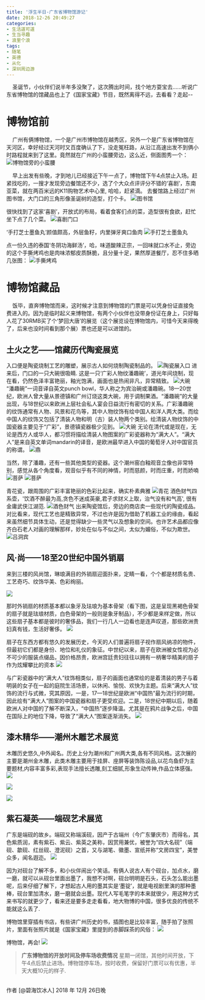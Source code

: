 ```yaml
---
title: '浮生半日-广东省博物馆游记'
date: 2018-12-26 20:49:27
categories:
- 生活道可道
- 生当寻趣
- 浪里个浪
tags:
- 随笔
- 英德
- 从化
- 深圳周边游
---
```



&nbsp;&nbsp;&nbsp;&nbsp;圣诞节，小伙伴们说半年多没聚了，这次腾出时间，找个地方耍宝去......听说广东省博物馆的馆藏品也上了《国家宝藏》节目，既然离得不远，去看看？走起--


#  博物馆前

  &nbsp;&nbsp;&nbsp;&nbsp;广州有俩博物馆，一个是广州市博物馆在越秀区，另外一个是广东省博物馆在天河区，幸好经过天河时又百度确认了下，没走冤枉路，从沿江高速出发不到俩小时路程就来到了这里。竟然就在广州的小蛮腰旁边，这么近，侧面图秀一个：
  ![博物馆旁的小蛮腰](https://raw.githubusercontent.com/liruixue/muqiaosite/master/images/life-gz-museum-tour/museum-xiaomanyao.jpg) 
<!-- more -->   
  
&nbsp;&nbsp;&nbsp;&nbsp;早上出发有些晚，才到地儿已经接近下午一点了，博物馆下午4点禁止入场。赶紧找吃的，一搜才发现旁边餐馆还不少，选了个大众点评评分不错的‘喜剧’，东南亚菜，就在两百米远的K11购物艺术中心里, 哈哈，赶紧滴。
去餐馆路上经过广州图书馆，大门口的三角形像圣诞树的造型，打个卡。
  ![图书馆](https://raw.githubusercontent.com/liruixue/muqiaosite/master/images/life-gz-museum-tour/museum-lib.jpg) 

很快找到了这家‘喜剧’，开放式的布局，看着食客们点的菜，造型很有食欲，赶忙坐下点了几个菜。
  ![喜剧门口](https://raw.githubusercontent.com/liruixue/muqiaosite/master/images/life-gz-museum-tour/xiju-logo.jpg) 

‘手打芝士墨鱼丸’颜值颇高，外层鱼籽，内里弹牙爽口鱼肉
  ![手打芝士墨鱼丸](https://raw.githubusercontent.com/liruixue/muqiaosite/master/images/life-gz-museum-tour/xiju-wanzi.jpg) 

点一份久违的泰国‘冬阴功海鲜汤’，哈，味道酸辣正宗，一回味就口水不止，旁边的这个手撕烤鸡也是肉味浓郁皮质酥脆，且分量十足，果然厚道餐厅，忍不住多晒几张图：
  ![手撕烤鸡](https://raw.githubusercontent.com/liruixue/muqiaosite/master/images/life-gz-museum-tour/xiju-chiken.jpg) 


  
  
#  博物馆藏品
  &nbsp;&nbsp;&nbsp;&nbsp;饭毕，直奔博物馆而来，这时候才注意到博物馆的门票是可以凭身份证直接免费进入的。因为是临时起义来博物馆，有两个小伙伴也没带身份证在身上，只好每人花了30RMB买了个‘梦回大唐’的展览（这个展览设在博物馆内，可惜今天来得晚了，后来也没时间看到那个展）票也还是可以进馆的。

##  土火之艺——馆藏历代陶瓷展览
入口便是陶瓷烧制工艺的雕塑，展示古人如何烧制陶瓷制品的。
  ![陶瓷展入口](https://raw.githubusercontent.com/liruixue/muqiaosite/master/images/life-gz-museum-tour/meseum-china-overview.jpg)
进来后，门口的一只大碗很吸睛. 这是一只‘广彩人物纹潘趣碗’，道光年间烧制，现在看，仍然色泽丰富艳丽，釉光饱满，画面也是热闹非凡，异常精致。
![大碗](https://raw.githubusercontent.com/liruixue/muqiaosite/master/images/life-gz-museum-tour/musem-super-bowl.jpg)
“潘趣碗”一词音译自英文punch bowl，华人称之为宾治碗或潘趣碗。18—20世纪，欧洲人曾大量从景德镇和广州订烧这类大碗，用于调制果酒。“潘趣碗”的大量出现，与18世纪以来欧洲上层社会私人宴会日益流行有密切的关系。广彩潘趣碗的纹饰通常有人物、风景和花鸟等，其中人物纹饰有绘中国人和洋人两大类。而绘中国人的纹饰又包括了清装人物和明（古）装人物两个类别。绘清装人物纹饰的中国瓷器主要见于“广彩”，景德镇瓷器极少见到。
![大碗](https://raw.githubusercontent.com/liruixue/muqiaosite/master/images/life-gz-museum-tour/musem-super-bowl2.jpg)
无论在清代或是现在，无论是西方人或华人，都习惯将描绘清装人物图案的广彩瓷器称为“满大人”。“满大人”是来自英文单词mandarin的译音，是欧洲最早进入中国的葡萄牙人对中国官员的称谓。
![鼎](https://raw.githubusercontent.com/liruixue/muqiaosite/master/images/life-gz-museum-tour/museum-panqu.jpg)

当然，除了潘趣，还有一些其他类型的瓷器。这个潮州窑白釉观音立像也非常特别，感觉从各个角度看，观音似乎有不同的神情，时而慈颜，时而庄重，时而娇喃
![菩萨](https://raw.githubusercontent.com/liruixue/muqiaosite/master/images/life-gz-museum-tour/meseum-pusha-ciyan.jpg)
![菩萨](https://raw.githubusercontent.com/liruixue/muqiaosite/master/images/life-gz-museum-tour/meseum-pusha.jpg)

青花瓷，跟周围的广彩丰富艳丽的色彩比起来，确实朴素典雅
![青花](https://raw.githubusercontent.com/liruixue/muqiaosite/master/images/life-gz-museum-tour/museum-qinghua.jpg)
酒色财气四系壶，'饮酒不醉最为高,贪色不迷成英豪,君子求财义上取，治气没有和气高', 很有金庸武侠江湖范.
![酒色财气](https://raw.githubusercontent.com/liruixue/muqiaosite/master/images/life-gz-museum-tour/museum-caiqi.jpg)
出来陶瓷馆后，旁边的商店卖一些现代的陶瓷成品。对比看来，现代工艺也是精致异常，不过也许是因为借助了机器工业的缘由，看起来虽然细节具体生动，还是觉得缺少一些灵气以及想象的空间。也许艺术品都应像齐白石老人对画的理解那样，妙处在似与不似之间，太似为媚俗，不似为欺世。
![吕洞宾](https://raw.githubusercontent.com/liruixue/muqiaosite/master/images/life-gz-museum-tour/museum-shopping.jpg)





##  风·尚——18至20世纪中国外销扇
来到三楼的风尚馆，琳琅满目的外销扇迎面扑来，定睛一看，个个都是材质名贵、工艺奇巧、纹饰华美、色彩绚丽。

![](https://raw.githubusercontent.com/liruixue/muqiaosite/master/images/life-gz-museum-tour/fengshang-fan.jpg)

那时外销扇的材质基本都以象牙及珐琅为基本骨架（看下图，这是呈现黑褐色骨架的扇子就是珐琅材质，白色骨架的一般则是象牙制品），不少都是来样定做，所以这些扇子基本都是彼时的奢侈品，我们一行几人一边看也是连声叹道，那些欧洲贵妇真有钱，生活好奢侈。
![](https://raw.githubusercontent.com/liruixue/muqiaosite/master/images/life-gz-museum-tour/fengshang-falang.jpg)

扇子在东西方都有悠久的发展历史，今天的人们普遍将扇子视作扇风纳凉的物件，但最初它们都是身份、地位和礼仪的象征。中世纪以来，扇子在欧洲被女性视为必不可少的服装点缀品，因价格昂贵，欧洲宫廷贵妇往往以拥有一柄奢华精美的扇子作为炫耀攀比的资本
![](https://raw.githubusercontent.com/liruixue/muqiaosite/master/images/life-gz-museum-tour/fengshang-guifu.jpg)

与广彩瓷器中的“满大人”纹饰相类似，扇子的画面也通常绘的是着清装的男子与着明装的女子在一起的庭院生活场景，以休闲、愉悦、欢快为主题。后来“满大人”纹饰的流行与式微，究其原因，一是，17—18世纪是欧洲“中国热”最为流行的时期，因此绘有“满大人”图案的中国瓷器和扇子更受欢迎。二是，18世纪中期以后，随着欧洲人对中国的了解不断深入，“中国热”逐步降温。尤其是在鸦片战争之后，中国在国际上的地位下降，导致了“满大人”图案逐渐消失。
![](https://raw.githubusercontent.com/liruixue/muqiaosite/master/images/life-gz-museum-tour/fengshang-mandaren.jpg)


##  漆木精华——潮州木雕艺术展览 

木雕历史悠久,中外闻名。历史上分为潮州和广州两大类,各有不同风格。这次展的主要是潮州金木雕，此类木雕主要用于挂屏、座屏等装饰陈设品,以花鸟鱼虾为主要题材,内容丰富多彩,表现手法擅长透雕,刻工细腻,形象生动传神,作品立体感强。
![](https://raw.githubusercontent.com/liruixue/muqiaosite/master/images/life-gz-museum-tour/mudiao-yongqingtang.jpg)

![](https://raw.githubusercontent.com/liruixue/muqiaosite/master/images/life-gz-museum-tour/mudiao-huajia.jpg)

![](https://raw.githubusercontent.com/liruixue/muqiaosite/master/images/life-gz-museum-tour/mudiao-renwu.jpg)



##  紫石凝英——端砚艺术展览 
广东是端砚的故乡。端砚又称端溪砚，因产于古端州（今广东肇庆市）而得名，其色紫质润，素有紫石、紫云、紫英之美称，因赏用兼优，被誉为“四大名砚”（端砚、歙砚、红丝砚、澄泥砚）之首，又与湖笔、徽墨、宣纸并称“文房四宝”，美誉众多，闻名遐迩。
![](https://raw.githubusercontent.com/liruixue/muqiaosite/master/images/life-gz-museum-tour/yantai.jpg)

因为对砚台了解不多，和小伙伴闹出个笑话。有俩人说古人有个砚台，加点水，磨一磨，就可以从砚台里面出墨了，我想不对啊，砚台明明是石头，石头怎么能出墨呢，后来仔细了解下，才想起古人用的墨其实是‘墨锭’，就是电视剧里演的那种墨棒，砚台里加清水，磨一磨就会出墨。现代人写毛笔字的本来就很少，用这种方式来书写的就更少了，看来还是要多走走看看，地大物博的中国，很多优良的传统不能就这么丢了.
 
博物馆里穿插有书店，有些讲广州历史的书，插图也是比较丰富，随手拍了张照片，里面有张照片就是《国家宝藏》里提到的赤脚踩茶的风俗：
 ![](https://raw.githubusercontent.com/liruixue/muqiaosite/master/images/life-gz-museum-tour/guangzhou-history.jpg)
 
博物馆，再会!
 ![](https://raw.githubusercontent.com/liruixue/muqiaosite/master/images/life-gz-museum-tour/museum-ticket.jpg)

>**广东博物馆的开放时间及停车场收费情况**
星期一闭馆，其他时间开放，下午4点后禁止进场。博物馆停车场，按时收费，保留好门票可以有优惠，半天大概10元的样子.


<br/>
作者 [@碧海饮冰人]    
2018 年 12月 26日晚    




